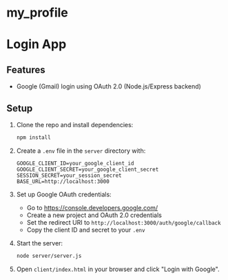# my_profile

# Login App

## Features
- Google (Gmail) login using OAuth 2.0 (Node.js/Express backend)

## Setup

1. Clone the repo and install dependencies:
   ```bash
   npm install
   ```

2. Create a `.env` file in the `server` directory with:
   ```env
   GOOGLE_CLIENT_ID=your_google_client_id
   GOOGLE_CLIENT_SECRET=your_google_client_secret
   SESSION_SECRET=your_session_secret
   BASE_URL=http://localhost:3000
   ```

3. Set up Google OAuth credentials:
   - Go to https://console.developers.google.com/
   - Create a new project and OAuth 2.0 credentials
   - Set the redirect URI to `http://localhost:3000/auth/google/callback`
   - Copy the client ID and secret to your `.env`

4. Start the server:
   ```bash
   node server/server.js
   ```

5. Open `client/index.html` in your browser and click "Login with Google".
